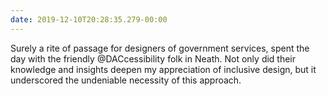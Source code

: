 ```yaml
---
date: 2019-12-10T20:28:35.279-00:00
---
```

Surely a rite of passage for designers of government services, spent the day with the friendly @DACcessibility folk in Neath. Not only did their knowledge and insights deepen my appreciation of inclusive design, but it underscored the undeniable necessity of this approach.
